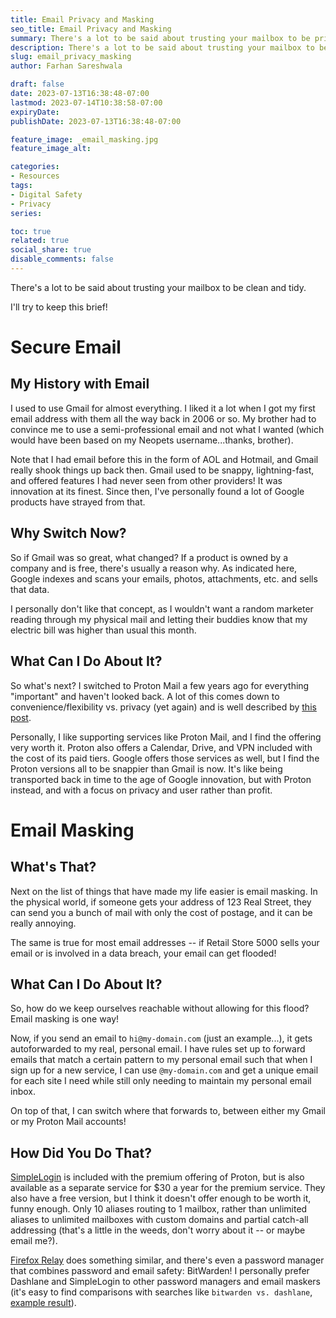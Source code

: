 ```yaml
---
title: Email Privacy and Masking
seo_title: Email Privacy and Masking
summary: There's a lot to be said about trusting your mailbox to be private and clean, both in-person and digitally. Let's talk about the digital side. 
description: There's a lot to be said about trusting your mailbox to be private and clean, both in-person and digitally. Let's talk about the digital side. 
slug: email_privacy_masking
author: Farhan Sareshwala

draft: false
date: 2023-07-13T16:38:48-07:00
lastmod: 2023-07-14T10:38:58-07:00
expiryDate: 
publishDate: 2023-07-13T16:38:48-07:00

feature_image: _email_masking.jpg
feature_image_alt: 

categories:
- Resources
tags:
- Digital Safety
- Privacy
series:

toc: true
related: true
social_share: true
disable_comments: false
---
```


There's a lot to be said about trusting your mailbox to be clean and tidy. 

I'll try to keep this brief!

# Secure Email
## My History with Email
I used to use Gmail for almost everything. I liked it a lot when I got my first email address with them all the way back in 2006 or so. My brother had to convince me to use a semi-professional email and not what I wanted (which would have been based on my Neopets username...thanks, brother).

Note that I had email before this in the form of AOL and Hotmail, and Gmail really shook things up back then. Gmail used to be snappy, lightning-fast, and offered features I had never seen from other providers! It was innovation at its finest. Since then, I've personally found a lot of Google products have strayed from that.

## Why Switch Now?
So if Gmail was so great, what changed? If a product is owned by a company and is free, there's usually a reason why. As indicated here, Google indexes and scans your emails, photos, attachments, etc. and sells that data. 

I personally don't like that concept, as I wouldn't want a random marketer reading through my physical mail and letting their buddies know that my electric bill was higher than usual this month.

## What Can I Do About It?
So what's next? I switched to Proton Mail a few years ago for everything "important" and haven't looked back. A lot of this comes down to convenience/flexibility vs. privacy (yet again) and is well described by [this post](https://kinsta.com/blog/protonmail-vs-gmail/).

Personally, I like supporting services like Proton Mail, and I find the offering very worth it. Proton also offers a Calendar, Drive, and VPN included with the cost of its paid tiers. Google offers those services as well, but I find the Proton versions all to be snappier than Gmail is now. It's like being transported back in time to the age of Google innovation, but with Proton instead, and with a focus on privacy and user rather than profit.



# Email Masking
## What's That?
Next on the list of things that have made my life easier is email masking. In the physical world, if someone gets your address of 123 Real Street, they can send you a bunch of mail with only the cost of postage, and it can be really annoying. 

The same is true for most email addresses -- if Retail Store 5000 sells your email or is involved in a data breach, your email can get flooded!

## What Can I Do About It?
So, how do we keep ourselves reachable without allowing for this flood? Email masking is one way! 

Now, if you send an email to `hi@my-domain.com` (just an example...), it gets autoforwarded to my real, personal email. I have rules set up to forward emails that match a certain pattern to my personal email such that when I sign up for a new service, I can use `@my-domain.com` and get a unique email for each site I need while still only needing to maintain my personal email inbox. 

On top of that, I can switch where that forwards to, between either my Gmail or my Proton Mail accounts!

## How Did You Do That?
[SimpleLogin](https://simplelogin.io/pricing/) is included with the premium offering of Proton, but is also available as a separate service for $30 a year for the premium service. They also have a free version, but I think it doesn't offer enough to be worth it, funny enough. Only 10 aliases routing to 1 mailbox, rather than unlimited aliases to unlimited mailboxes with custom domains and partial catch-all addressing (that's a little in the weeds, don't worry about it -- or maybe email me?).

[Firefox Relay](https://relay.firefox.com/) does something similar, and there's even a password manager that combines password and email safety: BitWarden! I personally prefer Dashlane and SimpleLogin to other password managers and email maskers (it's easy to find comparisons with searches like `bitwarden vs. dashlane`, [example result](https://cybernews.com/best-password-managers/bitwarden-vs-dashlane/)).